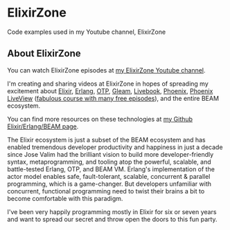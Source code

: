 # ElixirZone
Code examples used in my Youtube channel, ElixirZone

## About ElixirZone

You can watch ElixirZone episodes at [my ElixirZone Youtube channel](https://www.youtube.com/channel/UC3-AjDpwo4OZ5sHYxUWFijA).

I'm creating and sharing videos at ElixirZone in hopes of spreading my excitement about [Elixir](https://elixir-lang.org/), [Erlang](https://www.erlang.org/), [OTP](https://github.com/erlang/otp), [Gleam](https://gleam.run/), [Livebook](https://livebook.dev/), [Phoenix](https://www.phoenixframework.org/), [Phoenix LiveView](https://hexdocs.pm/phoenix_live_view/Phoenix.LiveView.html) ([fabulous course with many free episodes](https://pragmaticstudio.com/phoenix-liveview)), and the entire BEAM ecosystem.

You can find more resources on these technologies at [my Github Elixir/Erlang/BEAM page](https://github.com/JamesLavin/my_tech_resources/blob/master/Elixir.markdown).

The Elixir ecosystem is just a subset of the BEAM ecosystem and has enabled tremendous developer productivity and happiness in just a decade since Jose Valim had the brilliant vision to build more developer-friendly syntax, metaprogramming, and tooling atop the powerful, scalable, and battle-tested Erlang, OTP, and BEAM VM. Erlang's implementation of the actor model enables safe, fault-tolerant, scalable, concurrent & parallel programming, which is a game-changer. But developers unfamiliar with concurrent, functional programming need to twist their brains a bit to become comfortable with this paradigm.

I've been very happily programming mostly in Elixir for six or seven years and want to spread our secret and throw open the doors to this fun party.
